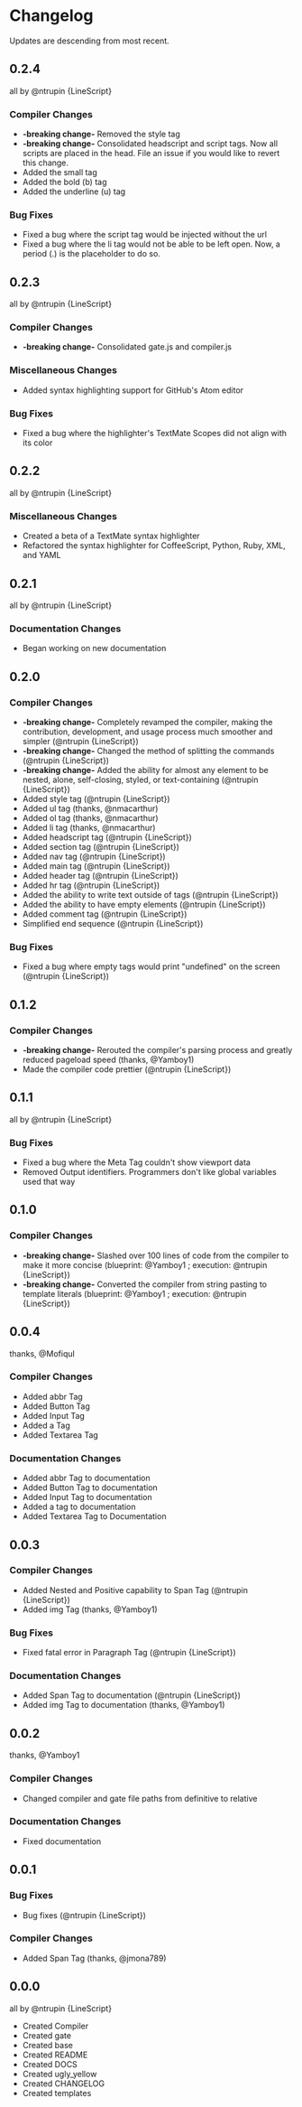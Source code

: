 # Changelog

Updates are descending from most recent.

## 0.2.4
all by @ntrupin {LineScript}

### Compiler Changes

- **-breaking change-** Removed the style tag
- **-breaking change-** Consolidated headscript and script tags. Now all scripts are placed in the head. File an issue if you would like to revert this change.
- Added the small tag
- Added the bold (b) tag
- Added the underline (u) tag

### Bug Fixes

- Fixed a bug where the script tag would be injected without the url
- Fixed a bug where the li tag would not be able to be left open. Now, a period (.) is the placeholder to do so.

## 0.2.3
all by @ntrupin {LineScript}

### Compiler Changes

- **-breaking change-** Consolidated gate.js and compiler.js

### Miscellaneous Changes

- Added syntax highlighting support for GitHub's Atom editor

### Bug Fixes

- Fixed a bug where the highlighter's TextMate Scopes did not align with its color

## 0.2.2
all by @ntrupin {LineScript}

### Miscellaneous Changes

- Created a beta of a TextMate syntax highlighter
- Refactored the syntax highlighter for CoffeeScript, Python, Ruby, XML, and YAML

## 0.2.1
all by @ntrupin {LineScript}

### Documentation Changes

- Began working on new documentation

## 0.2.0

### Compiler Changes

- **-breaking change-** Completely revamped the compiler, making the contribution, development, and usage process much smoother and simpler (@ntrupin {LineScript})
- **-breaking change-** Changed the method of splitting the commands (@ntrupin {LineScript})
- **-breaking change-** Added the ability for almost any element to be nested, alone, self-closing, styled, or text-containing (@ntrupin {LineScript})
- Added style tag (@ntrupin {LineScript})
- Added ul tag (thanks, @nmacarthur)
- Added ol tag (thanks, @nmacarthur)
- Added li tag (thanks, @nmacarthur)
- Added headscript tag (@ntrupin {LineScript})
- Added section tag (@ntrupin {LineScript})
- Added nav tag (@ntrupin {LineScript})
- Added main tag (@ntrupin {LineScript})
- Added header tag (@ntrupin {LineScript})
- Added hr tag (@ntrupin {LineScript})
- Added the ability to write text outside of tags (@ntrupin {LineScript})
- Added the ability to have empty elements (@ntrupin {LineScript})
- Added comment tag (@ntrupin {LineScript})
- Simplified end sequence (@ntrupin {LineScript})

### Bug Fixes

- Fixed a bug where empty tags would print "undefined" on the screen (@ntrupin {LineScript})

## 0.1.2

### Compiler Changes

- **-breaking change-** Rerouted the compiler's parsing process and greatly reduced pageload speed (thanks, @Yamboy1)
- Made the compiler code prettier (@ntrupin {LineScript})

## 0.1.1 
all by @ntrupin {LineScript}

### Bug Fixes

- Fixed a bug where the Meta Tag couldn't show viewport data
- Removed Output identifiers. Programmers don't like global variables used that way

## 0.1.0

### Compiler Changes

- **-breaking change-** Slashed over 100 lines of code from the compiler to make it more concise (blueprint: @Yamboy1 ; execution: @ntrupin {LineScript})
- **-breaking change-** Converted the compiler from string pasting to template literals (blueprint: @Yamboy1 ; execution: @ntrupin {LineScript})

## 0.0.4 
thanks, @Mofiqul

### Compiler Changes

- Added abbr Tag
- Added Button Tag
- Added Input Tag
- Added a Tag
- Added Textarea Tag

### Documentation Changes

- Added abbr Tag to documentation
- Added Button Tag to documentation
- Added Input Tag to documentation
- Added a tag to documentation
- Added Textarea Tag to Documentation

## 0.0.3

### Compiler Changes

- Added Nested and Positive capability to Span Tag (@ntrupin {LineScript})
- Added img Tag (thanks, @Yamboy1)

### Bug Fixes

- Fixed fatal error in Paragraph Tag (@ntrupin {LineScript})

### Documentation Changes

- Added Span Tag to documentation (@ntrupin {LineScript})
- Added img Tag to documentation (thanks, @Yamboy1)

## 0.0.2 
thanks, @Yamboy1

### Compiler Changes

- Changed compiler and gate file paths from definitive to relative

### Documentation Changes

- Fixed documentation

## 0.0.1

### Bug Fixes

- Bug fixes (@ntrupin {LineScript})

### Compiler Changes

- Added Span Tag (thanks, @jmona789)

## 0.0.0
all by @ntrupin {LineScript}

- Created Compiler
- Created gate
- Created base
- Created README
- Created DOCS
- Created ugly_yellow
- Created CHANGELOG
- Created templates

